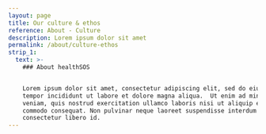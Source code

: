 ```yaml
---
layout: page
title: Our culture & ethos
reference: About - Culture
description: Lorem ipsum dolor sit amet
permalink: /about/culture-ethos
strip_1:
  text: >-
    ### About healthSOS


    Lorem ipsum dolor sit amet, consectetur adipiscing elit, sed do eiusmod
    tempor incididunt ut labore et dolore magna aliqua.  Ut enim ad minim
    veniam, quis nostrud exercitation ullamco laboris nisi ut aliquip ex ea
    commodo consequat. Non pulvinar neque laoreet suspendisse interdum
    consectetur libero id. 
---
```


